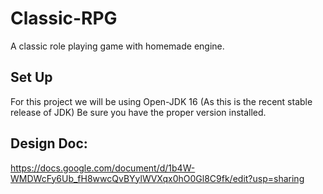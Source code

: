 # Classic-RPG
A classic role playing game with homemade engine.
## Set Up
For this project we will be using Open-JDK 16 (As this is the recent stable release of JDK) Be sure you have the proper version installed.
## Design Doc:
https://docs.google.com/document/d/1b4W-WMDWcFy6Ub_fH8wwcQvBYylWVXqx0hO0Gl8C9fk/edit?usp=sharing
